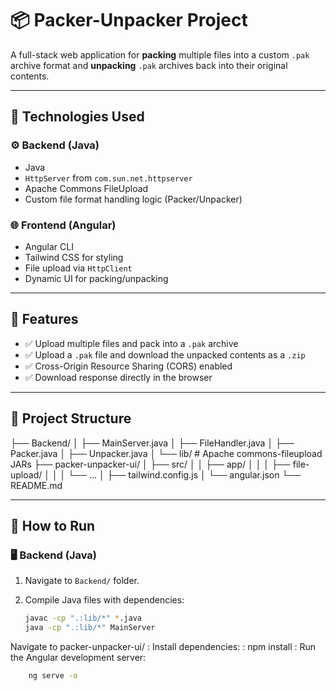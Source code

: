 # 📦 Packer-Unpacker Project

A full-stack web application for **packing** multiple files into a custom `.pak` archive format and **unpacking** `.pak` archives back into their original contents.

---

## 🔧 Technologies Used

### ⚙️ Backend (Java)
- Java 
- `HttpServer` from `com.sun.net.httpserver`
- Apache Commons FileUpload
- Custom file format handling logic (Packer/Unpacker)

### 🌐 Frontend (Angular)
- Angular CLI
- Tailwind CSS for styling
- File upload via `HttpClient`
- Dynamic UI for packing/unpacking

---

## 🚀 Features

- ✅ Upload multiple files and pack into a `.pak` archive
- ✅ Upload a `.pak` file and download the unpacked contents as a `.zip`
- ✅ Cross-Origin Resource Sharing (CORS) enabled
- ✅ Download response directly in the browser

---

## 📁 Project Structure

├── Backend/
│ ├── MainServer.java
│ ├── FileHandler.java
│ ├── Packer.java
│ ├── Unpacker.java
│ └── lib/ # Apache commons-fileupload JARs
├── packer-unpacker-ui/
│ ├── src/
│ │ ├── app/
│ │ │ ├── file-upload/
│ │ │ └── ...
│ ├── tailwind.config.js
│ └── angular.json
└── README.md


---


## 🧪 How to Run

### 🖥️ Backend (Java)

1. Navigate to `Backend/` folder.
2. Compile Java files with dependencies:

   ```bash
   javac -cp ".:lib/*" *.java
   java -cp ".:lib/*" MainServer

Navigate to packer-unpacker-ui/
: Install dependencies:
: npm install
: Run the Angular development server:
```bash
    ng serve -o
